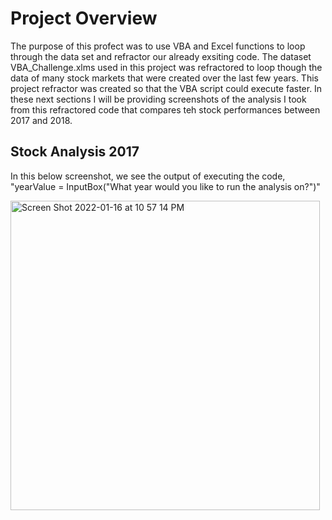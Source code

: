 # Project Overview
The purpose of this profect was to use VBA and Excel functions to loop through the data set and refractor our already exsiting code. The dataset VBA_Challenge.xlms used in this project was refractored to loop though the data of many stock markets that were created over the last few years. This project refractor was created so that the VBA script could execute faster. In these next sections I will be providing screenshots of the analysis I took from this refractored code that compares teh stock performances between 2017 and 2018. 
## Stock Analysis 2017
In this below screenshot, we see the output of executing the code, "yearValue = InputBox("What year would you like to run the analysis on?")"

<img width="495" alt="Screen Shot 2022-01-16 at 10 57 14 PM" src="https://user-images.githubusercontent.com/77857472/149705975-998993ff-9540-4817-934d-0afe771ae8ef.png">
